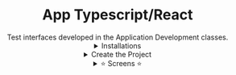 <div align="center">
    <h1>App Typescript/React</h1>
Test interfaces developed in the Application Development classes.
<details><summary>Installations</summary>
  <br />
<p>Para instalar o NodeJS siga as instruções:</p>
  <h4>Windows</h4>
  <h5>Usando o Website (.exe): https://nodejs.org</h5>
  <h4>Linux Ubuntu</h4>
  <h5>Website: https://nodejs.org</h5>

  Atualização dos pacotes para a versão estável do NodeJs.
  ```shell
  $ curl -sL https://deb.nodesource.com/setup_16.x | sudo -E bash -
  ```
  
  Instalação dos pacotes NojeJS e NPM
  ```shell
  $ sudo apt install nodejs
  ```
  
  Verifica a versão do NodeJS
  ```shell
  $ node --version
  ```
  
  Verifica a versão do NPM
  ```shell
  $ npm --version
  ```
  
  Instalação de pacotes necessários:
  ```shell
  $ sudo apt install build-essential
  ```
  
  Instalação dos pacotes para utilização do Expo [GLOBAL]:
  ```shell
  $ sudo npm install expo-cli --global
  ```
  
</details>

<details><summary>Create the Project</summary>
  <br />
  
  Acessar sua pasta de workspace onde será criada a pasta com a aplicação, e executar o comando para criação da aplicação:
  ```shell
  $ expo init rn-first-app
  ```
  
  Entrar na pasta e inicializar o NPM:
  ```shell
  $ cd rn-first-app/ && npm start
  ```
  
  Para executar o programa após a instalação e inicialização, basta executar:
  ```shell
  $ expo start
  ```
</details>

    
<details><summary>⭐ Screens ⭐</summary>
<img style="width: 300px; margin-left: 10px;" src="screenshots/login-screen.jpg" />
<img style="width: 300px" src="screenshots/main-screen.jpg" />                                                                        
</details>
